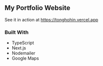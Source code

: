 ## My Portfolio Website

See it in action at https://tonghohin.vercel.app

### Built With

-   TypeScript
-   Next.js
-   Nodemailer
-   Google Maps
